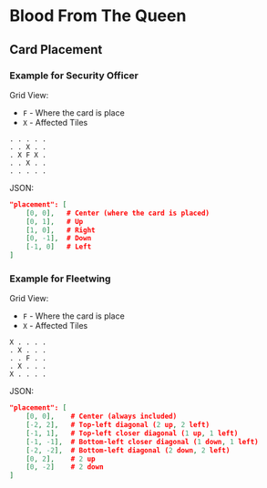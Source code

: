 # Blood From The Queen

## Card Placement

### Example for Security Officer

Grid View:

- `F` - Where the card is place
- `X` - Affected Tiles

```text
. . . . .
. . X . .
. X F X .
. . X . .
. . . . .
```

JSON:

```json
"placement": [
    [0, 0],   # Center (where the card is placed)
    [0, 1],   # Up
    [1, 0],   # Right
    [0, -1],  # Down
    [-1, 0]   # Left
]
```

### Example for Fleetwing

Grid View:

- `F` - Where the card is place
- `X` - Affected Tiles

```text
X . . . .
. X . . .
. . F . .
. X . . .
X . . . .
```

JSON:

```json
"placement": [
    [0, 0],    # Center (always included)
    [-2, 2],   # Top-left diagonal (2 up, 2 left)
    [-1, 1],   # Top-left closer diagonal (1 up, 1 left)
    [-1, -1],  # Bottom-left closer diagonal (1 down, 1 left)
    [-2, -2],  # Bottom-left diagonal (2 down, 2 left)
    [0, 2],    # 2 up
    [0, -2]    # 2 down
]
```